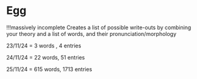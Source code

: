 # Egg 
!!!massively incomplete
Creates a list of possible write-outs by combining your theory and a list of words, and their pronunciation/morphology



23/11/24 = 3 words , 4 entries

24/11/24 = 22 words, 51 entries

25/11/24 = 615 words, 1713 entries
